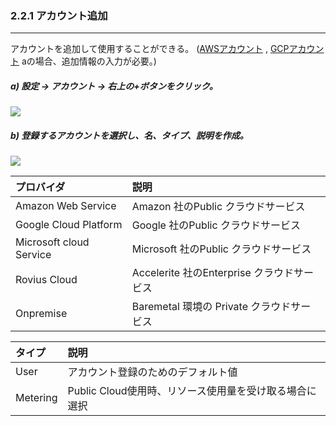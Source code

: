 ### 2.2.1 アカウント追加

---

アカウントを追加して使用することができる。 \([AWSアカウント](/configuration/provider/add/aws-d504-b85c-bc14-c774-b354-cd94-ac00.md) , [GCPアカウント](/configuration/provider/add/gcp-d504-b85c-bc14-c774-b354-cd94-ac00.md) aの場合、追加情報の入力が必要。\)

##### a\) 設定 → アカウント → 右上の+ボタンをクリック。
![](/assets/EN/2.5/2.2.1_1.png)

##### b\) 登録するアカウントを選択し、名、タイプ、説明を作成。
![](/assets/EN/2.5/2.2.1_2.png)

| プロバイダ | **説明** |
| :--- | :--- |
| Amazon Web Service | Amazon 社のPublic クラウドサービス |
| Google Cloud Platform | Google 社のPublic クラウドサービス |
| Microsoft cloud Service | Microsoft 社のPublic クラウドサービス |
| Rovius Cloud | Accelerite 社のEnterprise クラウドサービス |
| Onpremise | Baremetal 環境の Private クラウドサービス |

| **タイプ** | **説明** |
| :--- | :--- |
| User | アカウント登録のためのデフォルト値 |
| Metering | Public Cloud使用時、リソース使用量を受け取る場合に選択 |



